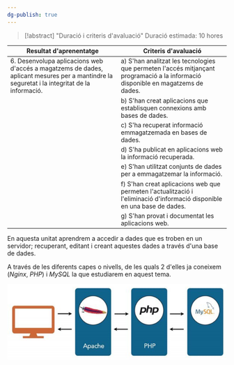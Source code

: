 ```yaml
---
dg-publish: true
---
```


> [!abstract] "Duració i criteris d'avaluació"
	Duració estimada: 10 hores 
	
| Resultat d'aprenentatge                                                                                                                      | Criteris d'avaluació                                                                                                             |
| -------------------------------------------------------------------------------------------------------------------------------------------- | -------------------------------------------------------------------------------------------------------------------------------- |
| 6. Desenvolupa aplicacions web d'accés a magatzems de dades, aplicant mesures per a mantindre la seguretat i la integritat de la informació. | a) S'han analitzat les tecnologies que permeten l'accés mitjançant programació a la informació disponible en magatzems de dades. |
|                                                                                                                                              | b) S'han creat aplicacions que establisquen connexions amb bases de dades.                                                       |
|                                                                                                                                              | c) S'ha recuperat informació emmagatzemada en bases de dades.                                                                    |
|                                                                                                                                              | d) S'ha publicat en aplicacions web la informació recuperada.                                                                    |
|                                                                                                                                              | e) S'han utilitzat conjunts de dades per a emmagatzemar la informació.                                                           |
|                                                                                                                                              | f) S'han creat aplicacions web que permeten l'actualització i l'eliminació  d'informació disponible en una base de dades.        |
|                                                                                                                                              | g) S'han provat i documentat les aplicacions web.                                                                                |

En aquesta unitat aprendrem a accedir a dades que es troben en un servidor; recuperant, editant i creant aquestes dades a través d'una base de dades.

A través de les diferents capes o nivells, de les quals 2 d'elles ja coneixem (*Nginx*, *PHP*) i *MySQL* la que estudiarem en aquest tema.

![06-bbdd-arquitectura-3-niveles.png](/img/user/01%20Apuntes/PHP%20Teoria%20Batoi/imagenes/06/06-bbdd-arquitectura-3-niveles.png)